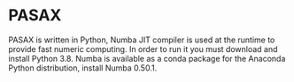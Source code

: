# PASAX

PASAX is written in Python, Numba JIT compiler is used at the runtime to provide fast numeric computing. In order to run it you must download and install Python 3.8. Numba is available as a conda package for the Anaconda Python distribution, install Numba 0.50.1.

